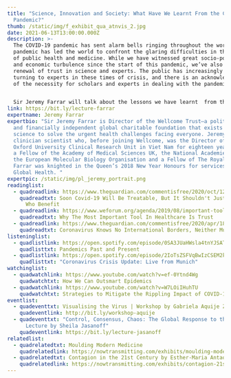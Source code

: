 ```yaml
---
title: "Science, Innovation and Society: What Have We Learnt From the Covid-19
  Pandemic?"
thumb: /static/img/f_exhibit_qua_atnvis_2.jpg
date: 2021-06-13T13:00:00.000Z
description: >-
  The COVID-19 pandemic has sent alarm bells ringing throughout the world. This
  pandemic has led the world to confront the glaring difficulties in the realm
  of public health and medicine. While we have witnessed great socio-political
  and economic turbulence since the start of this pandemic, we’ve also seen a
  renewal of trust in science and experts. The public has increasingly been
  turning to experts in these times of crisis, and there is an acknowledgement
  of the necessity for scholars and experts in dealing with the pandemic. 


  Sir Jeremy Farrar will talk about the lessons we have learnt  from the Covid-19 pandemic, and the ways in which the role of medicine and healthcare are conceptualized anew in society. 
link: https://bit.ly/lecture-farrar
expertname: Jeremy Farrar
expertbio: "Sir Jeremy Farrar is Director of the Wellcome Trust—a politically
  and financially independent global charitable foundation that exists to fund
  science to solve the urgent health challenges facing everyone. Jeremy is a
  clinician scientist who, before joining Wellcome, was the Director of the
  Oxford University Clinical Research Unit in Viet Nam for eighteen years. He is
  a Fellow of the Academy of Medical Sciences UK, the National Academies USA,
  the European Molecular Biology Organisation and a Fellow of The Royal Society.
  Farrar was knighted in the Queen’s 2018 New Year Honours for services to
  Global Health. "
expertpic: /static/img/pl_jeremy_portrait.png
readinglist:
  - quadreadlink: https://www.theguardian.com/commentisfree/2020/oct/12/covid-19-treatable-vaccines-treatments
    quadreadtxt: Soon Covid-19 Will Be Treatable, But It Shouldn't Just Be The Rich
      Who Benefit
  - quadreadlink: https://www.weforum.org/agenda/2019/08/important-tool-in-healthcare-is-trust-vaccines-africa/
    quadreadtxt: Why The Most Important Tool In Healthcare Is Trust
  - quadreadlink: https://www.theguardian.com/commentisfree/2020/apr/18/coronavirus-knows-no-international-borders-neither-must-its-eventual-cure
    quadreadtxt: Coronavirus Knows No International Borders, Neither Must Its Eventual Cure
listeninglist:
  - quadlistlink: https://open.spotify.com/episode/0SA3JUaHWsla4tnYJSATJV
    quadlisttxt: Pandemics Past and Present
  - quadlistlink: https://open.spotify.com/episode/2IoTsZSFVqBwIzCSEM2k4o
    quadlisttxt: "Coronavirus Crisis Update: Live from Munich"
watchinglist:
  - quadwatchlink: https://www.youtube.com/watch?v=ef-0Ytnd4Wg
    quadwatchtxt: How We Can Outsmart Epidemics
  - quadwatchlink: https://www.youtube.com/watch?v=W7LOiIHuhTU
    quadwatchtxt: Strategies to Mitigate the Rippling Impact of COVID-19
eventlist:
  - quadeventtxt: Visualising the Virus | Workshop by Gabriela Aquije Zegarra
    quadeventlink: http://bit.ly/workshop-aquije
  - quadeventtxt: "Control, Consensus, Chaos: The Global Response to the Pandemic |
      Lecture by Sheila Jasanoff"
    quadeventlink: https://bit.ly/lecture-jasanoff
relatedlist:
  - quadrelatedtxt: Moulding Modern Medicine
    quadrelatedlink: https://nowtransmitting.com/exhibits/moulding-modern-medicine/
  - quadrelatedtxt: Contagion in the 21st Century by Esther-Maria Antao
    quadrelatedlink: https://nowtransmitting.com/exhibits/contagion-21st-century/
---
```

